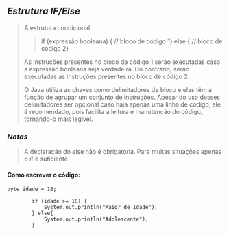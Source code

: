 ## _Estrutura IF/Else_ 

> A estrutura condicional:
>
>> if (expressão booleana) { // bloco de código 1} else { // bloco de código 2}
>
>As instruções presentes no bloco de código 1 serão executadas caso a expressão booleana seja verdadeira. Do contrário, serão executadas as instruções presentes no bloco de código 2.
>
>O Java utiliza as chaves como delimitadores de bloco e elas têm a função de agrupar um conjunto de instruções. Apesar do uso desses delimitadores ser opcional caso haja apenas uma linha de código, ele é recomendado, pois facilita a leitura e manutenção do código, tornando-o mais legível.

### _Notas_
> A declaração do else não é obrigatória. Para muitas situações apenas o if é suficiente.

#### Como escrever o código:

```
byte idade = 18;

		if (idade >= 18) {
			System.out.println("Maior de Idade");
		} else{
			System.out.println("Adolescente");
		}
```
